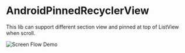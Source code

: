 # AndroidPinnedRecyclerView
This lib can support different section view and pinned at top of ListView when scroll.

![Screen Flow Demo](https://github.com/lchli/AndroidNote/raw/master/AndroidPinnedRecyclerView/PinedRecyclerListView/screenshot/s1.gif)


